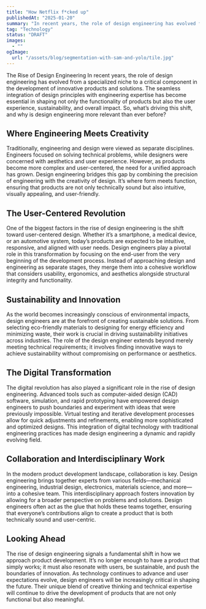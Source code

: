 ```yaml
---
title: "How Netflix f*cked up"
publishedAt: "2025-01-20"
summary: "In recent years, the role of design engineering has evolved from a specialized niche to a critical component in the development of innovative products and solutions."
tag: "Technology"
status: "DRAFT"
images:
  - ""
ogImage:
  url: "/assets/blog/segmentation-with-sam-and-yolo/tile.jpg"
---
```


The Rise of Design Engineering
In recent years, the role of design engineering has evolved from a specialized niche to a critical component in the development of innovative products and solutions. The seamless integration of design principles with engineering expertise has become essential in shaping not only the functionality of products but also the user experience, sustainability, and overall impact. So, what’s driving this shift, and why is design engineering more relevant than ever before?

## Where Engineering Meets Creativity

Traditionally, engineering and design were viewed as separate disciplines. Engineers focused on solving technical problems, while designers were concerned with aesthetics and user experience. However, as products become more complex and user-centered, the need for a unified approach has grown. Design engineering bridges this gap by combining the precision of engineering with the creativity of design. It’s where form meets function, ensuring that products are not only technically sound but also intuitive, visually appealing, and user-friendly.

## The User-Centered Revolution

One of the biggest factors in the rise of design engineering is the shift toward user-centered design. Whether it’s a smartphone, a medical device, or an automotive system, today’s products are expected to be intuitive, responsive, and aligned with user needs. Design engineers play a pivotal role in this transformation by focusing on the end-user from the very beginning of the development process. Instead of approaching design and engineering as separate stages, they merge them into a cohesive workflow that considers usability, ergonomics, and aesthetics alongside structural integrity and functionality.

## Sustainability and Innovation

As the world becomes increasingly conscious of environmental impacts, design engineers are at the forefront of creating sustainable solutions. From selecting eco-friendly materials to designing for energy efficiency and minimizing waste, their work is crucial in driving sustainability initiatives across industries. The role of the design engineer extends beyond merely meeting technical requirements; it involves finding innovative ways to achieve sustainability without compromising on performance or aesthetics.

## The Digital Transformation

The digital revolution has also played a significant role in the rise of design engineering. Advanced tools such as computer-aided design (CAD) software, simulation, and rapid prototyping have empowered design engineers to push boundaries and experiment with ideas that were previously impossible. Virtual testing and iterative development processes allow for quick adjustments and refinements, enabling more sophisticated and optimized designs. This integration of digital technology with traditional engineering practices has made design engineering a dynamic and rapidly evolving field.

## Collaboration and Interdisciplinary Work

In the modern product development landscape, collaboration is key. Design engineering brings together experts from various fields—mechanical engineering, industrial design, electronics, materials science, and more—into a cohesive team. This interdisciplinary approach fosters innovation by allowing for a broader perspective on problems and solutions. Design engineers often act as the glue that holds these teams together, ensuring that everyone’s contributions align to create a product that is both technically sound and user-centric.

## Looking Ahead

The rise of design engineering signals a fundamental shift in how we approach product development. It’s no longer enough to have a product that simply works; it must also resonate with users, be sustainable, and push the boundaries of innovation. As technology continues to advance and user expectations evolve, design engineers will be increasingly critical in shaping the future. Their unique blend of creative thinking and technical expertise will continue to drive the development of products that are not only functional but also meaningful.
